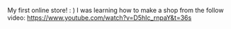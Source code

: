 My first online store! : ) I was learning how to make a shop from the follow video: 
https://www.youtube.com/watch?v=D5hIc_rnpaY&t=36s

